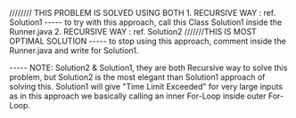 ////////
THIS PROBLEM IS SOLVED USING BOTH 
    1. RECURSIVE WAY : ref. Solution1
            ----- to try with this approach, call this Class Solution1 inside the Runner.java
    2. RECURSIVE WAY : ref. Solution2 ///////THIS IS MOST OPTIMAL SOLUTION
            ----- to stop using this approach, comment inside the Runner.java and write for Solution1.
            
            
   ----- NOTE: Solution2 & Solution1, they are both Recursive way to solve this problem,
               but Solution2 is the most elegant than Solution1 approach of solving this.
               Solution1 will give "Time Limit Exceeded" for very large inputs as in
               this approach we basically calling an inner For-Loop inside outer For-Loop.